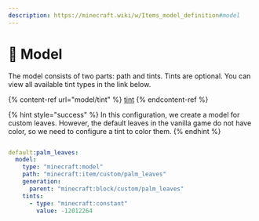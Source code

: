 ```yaml
---
description: https://minecraft.wiki/w/Items_model_definition#model
---
```


# 📐 Model

The model consists of two parts: path and tints. Tints are optional. You can view all available tint types in the link below.

{% content-ref url="model/tint" %}
[tint](model/tint)
{% endcontent-ref %}

{% hint style="success" %}
In this configuration, we create a model for custom leaves. However, the default leaves in the vanilla game do not have color, so we need to configure a tint to color them.
{% endhint %}

<figure><img src="https://content.gitbook.com/content/OgvQ1fEJPROp7131PPlK/blobs/rlM7FKXsEbSji4SFQsn2/image.png" alt=""><figcaption></figcaption></figure>

```yaml
default:palm_leaves:
  model:
    type: "minecraft:model"
    path: "minecraft:item/custom/palm_leaves"
    generation:
      parent: "minecraft:block/custom/palm_leaves"
    tints:
      - type: "minecraft:constant"
        value: -12012264
```
